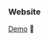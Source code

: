 ### Website
[Demo](https://rawcdn.githack.com/santhiyasugumar/boostrapv4.5_datetimepicker/main/index.html)
👋

<!--
**santhiyasugumar/santhiyasugumar** is a ✨ _special_ ✨ repository because its `README.md` (this file) appears on your GitHub profile.

Here are some ideas to get you started:

- 🔭 I’m currently working on ...
- 🌱 I’m currently learning ...
- 👯 I’m looking to collaborate on ...
- 🤔 I’m looking for help with ...
- 💬 Ask me about ...
- 📫 How to reach me: ...
- 😄 Pronouns: ...
- ⚡ Fun fact: ...
-->
